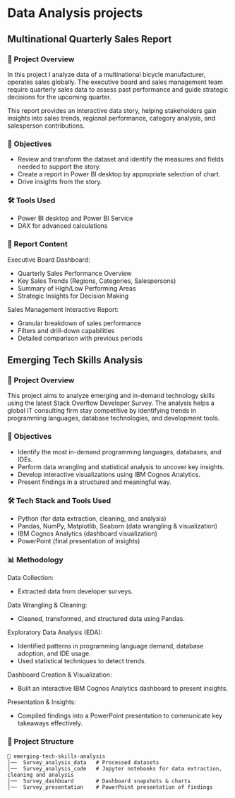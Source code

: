 # Data Analysis projects
## Multinational Quarterly Sales Report

### 📌 Project Overview
In this project I analyze data of a multinational bicycle manufacturer, operates sales globally. The executive board and sales management team require quarterly sales data to assess past performance and guide strategic decisions for the upcoming quarter.

This report provides an interactive data story, helping stakeholders gain insights into sales trends, regional performance, category analysis, and salesperson contributions.

### 🎯 Objectives
- Review and transform the dataset and identify the measures and fields needed to support the story. 
- Create a report in Power BI desktop by appropriate selection of chart.
- Drive insights from the story.

### 🛠 Tools Used
- Power BI desktop and Power BI Service
- DAX for advanced calculations

### 📁 Report Content
Executive Board Dashboard:
- Quarterly Sales Performance Overview
- Key Sales Trends (Regions, Categories, Salespersons)
- Summary of High/Low Performing Areas
- Strategic Insights for Decision Making

Sales Management Interactive Report:
- Granular breakdown of sales performance
- Filters and drill-down capabilities
- Detailed comparison with previous periods

## Emerging Tech Skills Analysis 

### 📌 Project Overview
This project aims to analyze emerging and in-demand technology skills using the latest Stack Overflow Developer Survey. The analysis helps a global IT consulting firm stay competitive by identifying trends in programming languages, database technologies, and development tools.

### 🎯 Objectives
- Identify the most in-demand programming languages, databases, and IDEs.
- Perform data wrangling and statistical analysis to uncover key insights.
- Develop interactive visualizations using IBM Cognos Analytics.
- Present findings in a structured and meaningful way.

### 🛠 Tech Stack and Tools Used
- Python (for data extraction, cleaning, and analysis)
- Pandas, NumPy, Matplotlib, Seaborn (data wrangling & visualization)
- IBM Cognos Analytics (dashboard visualization)
- PowerPoint (final presentation of insights)

### 📊 Methodology

Data Collection:
- Extracted data from developer surveys.

Data Wrangling & Cleaning:
- Cleaned, transformed, and structured data using Pandas.

Exploratory Data Analysis (EDA):
- Identified patterns in programming language demand, database adoption, and IDE usage.
- Used statistical techniques to detect trends.

Dashboard Creation & Visualization:
- Built an interactive IBM Cognos Analytics dashboard to present insights.

Presentation & Insights:
- Compiled findings into a PowerPoint presentation to communicate key takeaways effectively.

### 📁 Project Structure

```
📂 emerging-tech-skills-analysis  
│──  Survey_analysis_data   # Processed datasets  
│──  Survey_analysis_code   # Jupyter notebooks for data extraction, cleaning and analysis   
│──  Survey_dashboard       # Dashboard snapshots & charts  
│──  Survey_presentation    # PowerPoint presentation of findings  
```
